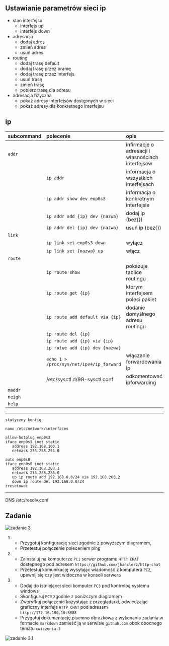 Ustawianie parametrów sieci ip
------------------------------

* stan interfejsu
    * interfejs up
    * interfejs down
* adresacja
    * dodaj adres
    * zmień adres
    * usuń adres
* routing
    * dodaj trasę default
    * dodaj trasę przez bramę
    * dodaj trasę przez interfejs
    * usuń trasę
    * zmień trasę
    * pobierz trasę dla adresu
* adresacja fizyczna
    * pokaż adresy interfejsów dostępnych w sieci
    * pokaż adresy dla konkretnego interfejsu
     


ip 
-------------------------
| subcommand    |  polecenie   | opis  |
| ------------- |:-------------| :---------------| 
|   ``addr``    |                                | infirmacje o adresacji i własnościach interfejsów |
|               |   ``ip addr``                  | informacja o wszystkich interfejsach              |
|               |   ``ip addr show dev enp0s3``  | informacja o konkretnym interfejsie               |
|               |``ip addr add {ip} dev {nazwa}``|    dodaj ip (bez{})                               |
|               |``ip addr del {ip} dev {nazwa}``|      usuń ip (bez{})                              |
|   ``link``    |                                |  |
|               | ``ip link set enp0s3 down``    | wyłącz |
|               | ``ip link set {nazwa} up``     | włącz |
|   ``route``   |  | |
|               | ``ip route show`` | pokazuje tablice routingu |
|               | ``ip route get {ip}`` | którym interfejsem poleci pakiet|
|               | ``ip route add default via {ip}`` | dodanie domyślnego adresu routingu |
|               | ``ip route del {ip}`` | |
|               | ``ip route add {ip} via {ip}`` | |
|               | ``ip rotue add {ip} dev {nazwa}`` | |
|               | ``echo 1 > /proc/sys/net/ipv4/ip_forward`` | włączanie forwardowania ip |
|               | /etc/sysctl.d/99-sysctl.conf | odkomentować ipforwarding
|   ``maddr``   |  | |
|   ``neigh``   |  | |
|   ``help``    |  | |

**********************************
```
statyczny konfig

nano /etc/network/interfaces

allow-hotplug enp0s3
iface enp0s3 inet static
   address 192.168.100.1
   netmask 255.255.255.0
 
auto enp0s8
iface enp0s8 inet static
   address 192.168.200.1
   netmask 255.255.255.0
   up ip route add 192.168.0.0/24 via 192.168.200.2
   down ip route del 192.168.0.0/24
zresetować
```
**************************************
DNS
/etc/resolv.conf

Zadanie
------------

![zadanie 3](cwiczenia3.svg)

1.
   * Przygotuj konfigurację sieci zgodnie z powyższym diagramem, 
   * Przetestuj połączenie poleceniem ping
2.
   * Zainstaluj na komputerze ``PC1`` serwer programu ``HTTP CHAT`` dostępnego pod adresem ``https://github.com/jkanclerz/http-chat``
   * Przetestuj komunikację wysyłając wiadomość z komputera ``PC2``, upewnij się czy jest widoczna w konsoli serwera
3.
   * Dodaj do istniejącej sieci komputer ``PC3`` pod kontroloą systemu windows
   * Skonfiguruj ``PC3`` zgodnie z poniższym diagramem
   * Zweryfkuj połączenie kożystając z przeglądarki, odwiedzając graficzny interfejs ``HTTP CHAT`` pod adresem ``http://172.16.100.10:8888``
   * Przygotuj dokumentację pisemno obrazkową z wykonania zadania w formacie ``markdown`` zamieść ją w serwisie ``github.com`` obok obocnego tematu ``cwiczenia-3``

![zadanie 3.1](cwiczenia3.1.svg) 
